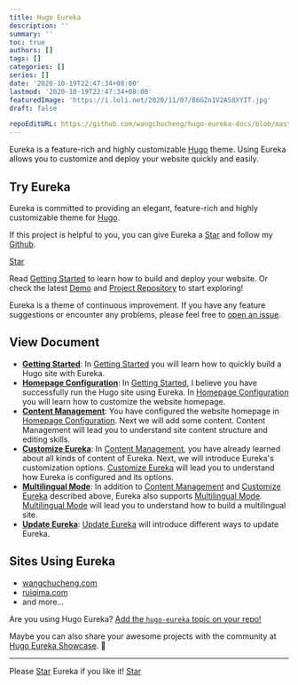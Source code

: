 ```yaml
---
title: Hugo Eureka
description: ''
summary: ''
toc: true
authors: []
tags: []
categories: []
series: []
date: '2020-10-19T22:47:34+08:00'
lastmod: '2020-10-19T22:47:34+08:00'
featuredImage: 'https://i.loli.net/2020/11/07/B6GZn1V2AS8XYIT.jpg'
draft: false

repoEditURL: https://github.com/wangchucheng/hugo-eureka-docs/blob/master/en
---
```


Eureka is a feature-rich and highly customizable [Hugo](https://gohugo.io/) theme. Using Eureka allows you to customize and deploy your website quickly and easily.

<!--more-->

## Try Eureka

Eureka is committed to providing an elegant, feature-rich and highly customizable theme for [Hugo](https://gohugo.io/).

If this project is helpful to you, you can give Eureka a [Star](https://github.com/wangchucheng/hugo-eureka/) and follow my [Github](https://github.com/wangchucheng/).

<a class="github-button" href="https://github.com/wangchucheng/hugo-eureka" data-size="large" aria-label="Star wangchucheng/hugo-eureka on GitHub">Star</a>

Read [Getting Started](getting-started) to learn how to build and deploy your website. Or check the latest [Demo](https://hugo-eureka.netlify.app/) and [Project Repository](https://github.com/wangchucheng/hugo-eureka/) to start exploring!

Eureka is a theme of continuous improvement. If you have any feature suggestions or encounter any problems, please feel free to [open an issue](https://github.com/wangchucheng/hugo-eureka/issues).

## View Document

- **[Getting Started](getting-started)**: In [Getting Started](getting-started) you will learn how to quickly build a Hugo site with Eureka.
- **[Homepage Configuration](homepage-configuration)**: In [Getting Started](getting-started), I believe you have successfully run the Hugo site using Eureka. In [Homepage Configuration](homepage-configuration) you will learn how to customize the website homepage.
- **[Content Management](content-management)**: You have configured the website homepage in [Homepage Configuration](homepage-configuration). Next we will add some content. Content Management will lead you to understand site content structure and editing skills.
- **[Customize Eureka](customization)**: In [Content Management](content-management), you have already learned about all kinds of content of Eureka. Next, we will introduce Eureka's customization options. [Customize Eureka](customization) will lead you to understand how Eureka is configured and its options.
- **[Multilingual Mode](multilingual-mode)**: In addition to [Content Management](content-management) and [Customize Eureka](customization) described above, Eureka also supports [Multilingual Mode](multilingual-mode). [Multilingual Mode](multilingual-mode) will lead you to understand how to build a multilingual site.
- **[Update Eureka](update)**: [Update Eureka](update) will introduce different ways to update Eureka.

## Sites Using Eureka

- [wangchucheng.com](https://www.wangchucheng.com)
- [ruiqima.com](https://www.ruiqima.com)
- and more...

Are you using Hugo Eureka? [Add the `hugo-eureka` topic on your repo!](https://docs.github.com/en/github/administering-a-repository/classifying-your-repository-with-topics)

Maybe you can also share your awesome projects with the community at [Hugo Eureka Showcase](https://github.com/wangchucheng/hugo-eureka/discussions/93). 🙌

---

<div class="flex flex-col items-center">
	<span class="mb-4">Please <a href="https://github.com/wangchucheng/hugo-eureka">Star</a> Eureka if you like it!</span>
	<a class="github-button" href="https://github.com/wangchucheng/hugo-eureka" data-size="large" aria-label="Star wangchucheng/hugo-eureka on GitHub">Star</a>
</div>